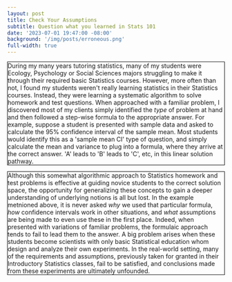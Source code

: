```yaml
---
layout: post
title: Check Your Assumptions
subtitle: Question what you learned in Stats 101 
date: '2023-07-01 19:47:00 -08:00'
background: '/img/posts/erroneous.png'
full-width: true
---
```


<style type="text/css">
  p {
    border: 1px solid black;
  }
</style>

During my many years tutoring statistics, many of my students were Ecology, Psychology or Social Sciences majors struggling to make it through their required basic Statistics courses. However, more often than not, I found my students weren't really learning statistics in their Statistics courses. Instead, they were learning a systematic algorithm to solve homework and test questions. When approached with a familiar problem, I discovered most of my clients simply identified the *type* of problem at hand and then followed a step-wise formula to the appropriate answer. For example, suppose a student is presented with sample data and asked to calculate the 95% confidence interval of the sample mean. Most students would identify this as a 'sample mean CI' type of question, and simply calculate the mean and variance to plug into a formula, where they arrive at the correct answer. 'A' leads to 'B' leads to 'C', etc, in this linear solution pathway. 

Although this somewhat algorithmic approach to Statistics homework and test problems is effective at guiding novice students to the correct solution space, the opportunity for generalizing these concepts to gain a deeper understanding of underlying notions is all but lost. In the example metnioned above, it is never asked *why* we used that particular formula, *how* confidence intervals work in other situations, and *what* assumptions are being made to even use these in the first place. Indeed, when presented with variations of familiar problems, the formulaic approach tends to fail to lead them to the answer. A big problem arises when these students become scientists with only basic Statistical education whom design and analyze their own experiments. In the real-world setting, many of the requirements and assumptions, previously taken for granted in their Introductory Statistics classes, fail to be satisfied, and conclusions made from these experiments are ultimately unfounded. 